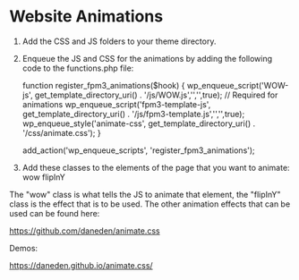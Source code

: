 # Website Animations

1. Add the CSS and JS folders to your theme directory.

2. Enqueue the JS and CSS for the animations by adding the following code to the functions.php file:

	function register_fpm3_animations($hook) {
		wp_enqueue_script('WOW-js', get_template_directory_uri() . '/js/WOW.js','','',true); // Required for animations
		wp_enqueue_script('fpm3-template-js', get_template_directory_uri() . '/js/fpm3-template.js','','',true);
		wp_enqueue_style('animate-css', get_template_directory_uri() . '/css/animate.css');
	}

	add_action('wp_enqueue_scripts', 'register_fpm3_animations');

3. Add these classes to the elements of the page that you want to animate: wow flipInY

The "wow" class is what tells the JS to animate that element, the "flipInY" class is the effect that is to be used. The other animation effects that can be used can be found here:

https://github.com/daneden/animate.css

Demos:

https://daneden.github.io/animate.css/
